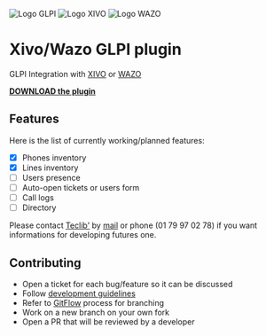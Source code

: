 ![Logo GLPI](./pics/glpi.png) ![Logo XIVO](./pics/xivo.gif) ![Logo WAZO](./pics/wazo.png)

# Xivo/Wazo GLPI plugin

GLPI Integration with [XIVO](https://www.xivo.solutions/) or [WAZO](http://wazo.community/)

**[DOWNLOAD the plugin](https://github.com/pluginsGLPI/xivo/releases)**

## Features

Here is the list of currently working/planned features:

- [x] Phones inventory
- [x] Lines inventory
- [ ] Users presence
- [ ] Auto-open tickets or users form
- [ ] Call logs
- [ ] Directory

Please contact [Teclib'](http://www.teclib-group.com) by [mail](http://www.teclib-group.com/contact/) or phone (01 79 97 02 78) if you want informations for developing futures one.

## Contributing

* Open a ticket for each bug/feature so it can be discussed
* Follow [development guidelines](http://glpi-developer-documentation.readthedocs.io/en/latest/plugins.html)
* Refer to [GitFlow](http://git-flow.readthedocs.io/) process for branching
* Work on a new branch on your own fork
* Open a PR that will be reviewed by a developer

